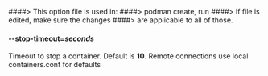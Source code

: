####> This option file is used in:
####> podman create, run
####> If file is edited, make sure the changes
####> are applicable to all of those.

#### **--stop-timeout**=_seconds_

Timeout to stop a container. Default is **10**.
Remote connections use local containers.conf for defaults
